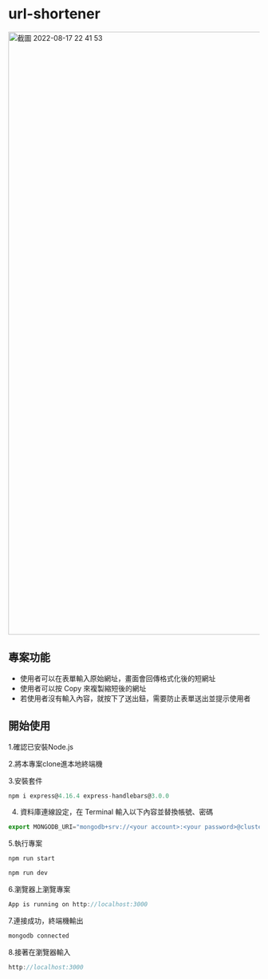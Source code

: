 # url-shortener

<img width="1207" alt="截圖 2022-08-17 22 41 53" src="https://user-images.githubusercontent.com/109747216/185239305-ff1ebec1-2fea-4ed6-9fbd-aee432f70c6e.png">

## 專案功能
* 使用者可以在表單輸入原始網址，畫面會回傳格式化後的短網址
* 使用者可以按 Copy 來複製縮短後的網址
* 若使用者沒有輸入內容，就按下了送出鈕，需要防止表單送出並提示使用者

## 開始使用
1.確認已安裝Node.js  

2.將本專案clone進本地終端機

3.安裝套件
```js
npm i express@4.16.4 express-handlebars@3.0.0 
```

4. 資料庫連線設定，在 Terminal 輸入以下內容並替換帳號、密碼
```js
export MONGODB_URI="mongodb+srv://<your account>:<your password>@cluster0.mwwuoe5.mongodb.net/shorten-url?rretryWrites=true&w=majority"
```

5.執行專案
```js
npm run start
```
```js
npm run dev
```

6.瀏覽器上瀏覽專案
```js
App is running on http://localhost:3000

```

7.連接成功，終端機輸出
```js
mongodb connected

```

8.接著在瀏覽器輸入
```js
http://localhost:3000
```
